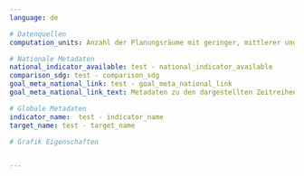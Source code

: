 ```yaml
---
language: de   

# Datenquellen
computation_units: Anzahl der Planungsräume mit geringer, mittlerer und hoher Lärmbelastung (gemessen in Lärmkosten pro Kopf)

# Nationale Metadaten    
national_indicator_available: test - national_indicator_available
comparison_sdg: test - comparison_sdg
goal_meta_national_link: test - goal_meta_national_link
goal_meta_national_link_text: Metadaten zu den dargestellten Zeitreihen    

# Globale Metadaten    
indicator_name:  test - indicator_name
target_name: test - target_name    

# Grafik Eigenschaften    


---
```


